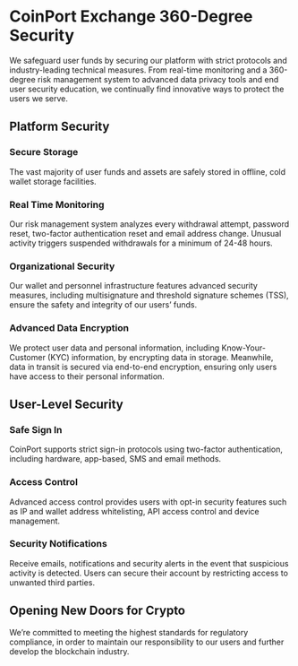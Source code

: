 # CoinPort Exchange 360-Degree Security

We safeguard user funds by securing our platform with strict protocols and industry-leading technical measures. From real-time monitoring and a 360-degree risk management system to advanced data privacy tools and end user security education, we continually find innovative ways to protect the users we serve.

## Platform Security

### Secure Storage

The vast majority of user funds and assets are safely stored in offline, cold wallet storage facilities.

### Real Time Monitoring

Our risk management system analyzes every withdrawal attempt, password reset, two-factor authentication reset and email address change. Unusual activity triggers suspended withdrawals for a minimum of 24-48 hours.

### Organizational Security

Our wallet and personnel infrastructure features advanced security measures, including multisignature and threshold signature schemes (TSS), ensure the safety and integrity of our users’ funds.

### Advanced Data Encryption

We protect user data and personal information, including Know-Your-Customer (KYC) information, by encrypting data in storage. Meanwhile, data in transit is secured via end-to-end encryption, ensuring only users have access to their personal information.

## User-Level Security

### Safe Sign In

CoinPort supports strict sign-in protocols using two-factor authentication, including hardware, app-based, SMS and email methods.

### Access Control

Advanced access control provides users with opt-in security features such as IP and wallet address whitelisting, API access control and device management.

### Security Notifications

Receive emails, notifications and security alerts in the event that suspicious activity is detected. Users can secure their account by restricting access to unwanted third parties.

## Opening New Doors for Crypto

We’re committed to meeting the highest standards for regulatory compliance, in order to maintain our responsibility to our users and further develop the blockchain industry.
